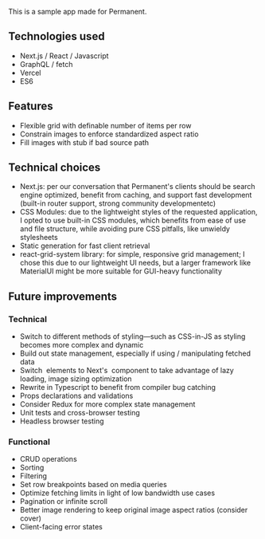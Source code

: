 This is a sample app made for Permanent.

## Technologies used
- Next.js / React / Javascript
- GraphQL / fetch
- Vercel
- ES6

## Features
- Flexible grid with definable number of items per row
- Constrain images to enforce standardized aspect ratio
- Fill images with stub if bad source path

## Technical choices
- Next.js: per our conversation that Permanent's clients should be search engine optimized, benefit from caching, and support fast development (built-in router support, strong community developmentetc)
- CSS Modules: due to the lightweight styles of the requested application, I opted to use built-in CSS modules, which benefits from ease of use and file structure, while avoiding pure CSS pitfalls, like unwieldy stylesheets
- Static generation for fast client retrieval
- react-grid-system library: for simple, responsive grid management; I chose this due to our lightweight UI needs, but a larger framework like MaterialUI might be more suitable for GUI-heavy functionality


## Future improvements
### Technical
- Switch to different methods of styling—such as CSS-in-JS as styling becomes more complex and dynamic
- Build out state management, especially if using / manipulating fetched data
- Switch <img> elements to Next's <Image> component to take advantage of lazy loading, image sizing optimization
- Rewrite in Typescript to benefit from compiler bug catching
- Props declarations and validations
- Consider Redux for more complex state management
- Unit tests and cross-browser testing
- Headless browser testing

### Functional
- CRUD operations
- Sorting
- Filtering
- Set row breakpoints based on media queries
- Optimize fetching limits in light of low bandwidth use cases
- Pagination or infinite scroll
- Better image rendering to keep original image aspect ratios (consider cover)
- Client-facing error states